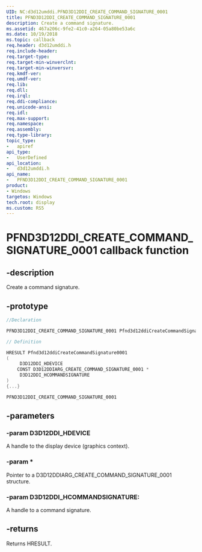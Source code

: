 ```yaml
---
UID: NC:d3d12umddi.PFND3D12DDI_CREATE_COMMAND_SIGNATURE_0001
title: PFND3D12DDI_CREATE_COMMAND_SIGNATURE_0001
description: Create a command signature.
ms.assetid: 467a206c-9fe2-41c0-a264-05a80be53a6c
ms.date: 10/19/2018
ms.topic: callback
req.header: d3d12umddi.h
req.include-header:
req.target-type:
req.target-min-winverclnt:
req.target-min-winversvr:
req.kmdf-ver:
req.umdf-ver:
req.lib:
req.dll:
req.irql: 
req.ddi-compliance:
req.unicode-ansi:
req.idl:
req.max-support:
req.namespace:
req.assembly:
req.type-library: 
topic_type: 
-	apiref
api_type: 
-	UserDefined
api_location: 
-	d3d12umddi.h
api_name: 
-	PFND3D12DDI_CREATE_COMMAND_SIGNATURE_0001
product: 
- Windows
targetos: Windows
tech.root: display
ms.custom: RS5
---
```


# PFND3D12DDI_CREATE_COMMAND_SIGNATURE_0001 callback function

## -description

Create a command signature.

## -prototype

```cpp
//Declaration

PFND3D12DDI_CREATE_COMMAND_SIGNATURE_0001 Pfnd3d12ddiCreateCommandSignature0001; 

// Definition

HRESULT Pfnd3d12ddiCreateCommandSignature0001 
(
	 D3D12DDI_HDEVICE
	CONST D3D12DDIARG_CREATE_COMMAND_SIGNATURE_0001 *
	 D3D12DDI_HCOMMANDSIGNATURE
)
{...}

PFND3D12DDI_CREATE_COMMAND_SIGNATURE_0001 


```

## -parameters

### -param D3D12DDI_HDEVICE  

A handle to the display device (graphics context).
 
### -param *

Pointer to a D3D12DDIARG_CREATE_COMMAND_SIGNATURE_0001 structure.

### -param D3D12DDI_HCOMMANDSIGNATURE: 

A handle to a command signature.

## -returns

Returns HRESULT.

